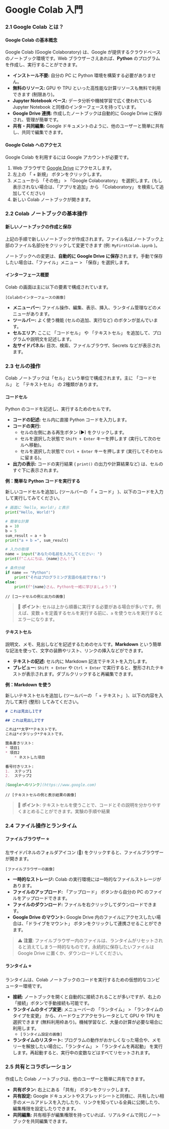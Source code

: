 # Google Colab 入門

### 2.1 Google Colab とは？

#### Google Colab の基本概念

Google Colab  (Google Colaboratory)  は、Google が提供するクラウドベースのノートブック環境です。Web ブラウザーさえあれば、**Python** のプログラムを作成し、実行することができます。

* **インストール不要:** 自分の PC に Python 環境を構築する必要がありません。
* **無料のリソース:** GPU や TPU といった高性能な計算リソースも無料で利用できます (制限あり)。
* **Jupyter Notebook ベース:** データ分析や機械学習で広く使われている Jupyter Notebook と同様のインターフェースを持っています。
* **Google Drive 連携:** 作成したノートブックは自動的に Google Drive に保存され、管理が簡単です。
* **共有・共同編集:** Google ドキュメントのように、他のユーザーと簡単に共有し、共同で編集できます。

#### Google Colab へのアクセス

Google Colab を利用するには Google アカウントが必要です。

1. Web ブラウザで [Google Drive](https://drive.google.com/) にアクセスします。
2. 左上の 「 + 新規」 ボタンをクリックします。
3. メニューから 「その他」 > 「Google Colaboratory」 を選択します。(もし表示されない場合は、「アプリを追加」から 「Colaboratory」 を検索して追加してください)
4. 新しい Colab ノートブックが開きます。

### 2.2 Colab ノートブックの基本操作

#### 新しいノートブックの作成と保存

上記の手順で新しいノートブックが作成されます。ファイル名はノートブック上部のファイル名部分をクリックして変更できます (例: `MyFirstColab.ipynb` )。

ノートブックへの変更は、**自動的に Google Drive に保存**されます。手動で保存したい場合は、「ファイル」メニュー > 「保存」を選択します。

#### インターフェース概要

Colab の画面は主に以下の要素で構成されています。

`[Colabのインターフェースの画像]`&#x20;

* **メニューバー:** ファイル操作、編集、表示、挿入、ランタイム管理などのメニューがあります。
* **ツールバー:** よく使う機能 (セルの追加、実行など) のボタンが並んでいます。
* **セルエリア:** ここに 「コードセル」 や 「テキストセル」 を追加して、プログラムや説明文を記述します。
* **左サイドパネル:** 目次、検索、ファイルブラウザ、Secrets などが表示されます。

### 2.3 セルの操作

Colab ノートブックは「セル」という単位で構成されます。主に 「コードセル」 と 「テキストセル」 の 2種類があります。

#### コードセル

Python のコードを記述し、実行するためのセルです。

* **コードの記述:** セル内に直接 Python コードを入力します。
* **コードの実行:**
  * セルの左側にある再生ボタン (▶) をクリックします。
  * セルを選択した状態で `Shift + Enter` キーを押します (実行して次のセルへ移動)。
  * セルを選択した状態で `Ctrl + Enter` キーを押します (実行してそのセルに留まる)。
* **出力の表示:** コードの実行結果 ( `print()` の出力や計算結果など) は、セルのすぐ下に表示されます。

**例：簡単な Python コードを実行する**

新しいコードセルを追加し (ツールバーの 「 +  コード」 )、以下のコードを入力して実行してみてください。

```python
# 画面に「Hello, World!」と表示
print("Hello, World!")
```

```python
# 簡単な計算
a = 10
b = 5
sum_result = a + b
print("a + b =", sum_result)
```

```python
# 入力の取得
name = input("あなたの名前を入力してください: ")
print(f"こんにちは、{name}さん！")
```

```python
# 条件分岐
if name == "Python":
    print("それはプログラミング言語の名前ですね！")
else:
    print(f"{name}さん、Pythonを一緒に学びましょう！")
```

```
// [コードセルの例と出力の画像]
```

> 📝 **ポイント**: セルは上から順番に実行する必要がある場合が多いです。例えば、変数 `a` を定義するセルを実行する前に、`a` を使うセルを実行するとエラーになります。

#### テキストセル

説明文、メモ、見出しなどを記述するためのセルです。**Markdown** という簡単な記法を使って、文字の装飾やリスト、リンクの挿入などができます。

* **テキストの記述:** セル内に Markdown 記法でテキストを入力します。
* **プレビュー:** `Shift + Enter` や `Ctrl + Enter` で実行すると、整形されたテキストが表示されます。ダブルクリックすると再編集できます。

**例：Markdown を使う**

新しいテキストセルを追加し (ツールバーの 「 + テキスト」 )、以下の内容を入力して実行 (整形) してみてください。

```markdown
# これは見出し1です

## これは見出し2です

これは**太字**テキストです。
これは*イタリック*テキストです。

箇条書きリスト:
* 項目1
* 項目2
    * ネストした項目

番号付きリスト:
1.  ステップ1
2.  ステップ2

[Googleへのリンク](https://www.google.com)
```

```
// [テキストセルの例と表示結果の画像]
```

> 📝 **ポイント**: テキストセルを使うことで、コードとその説明を分かりやすくまとめることができます。実験の手順や結果

### 2.4 ファイル操作とランタイム

#### ファイルブラウザー ⭐

左サイドパネルのフォルダアイコン (📁) をクリックすると、ファイルブラウザーが開きます。

`[ファイルブラウザーの画像]`&#x20;

* **一時的なストレージ:** Colab の実行環境には一時的なファイルストレージがあります。
* **ファイルのアップロード:** 「アップロード」 ボタンから自分の PC のファイルをアップロードできます。
* **ファイルのダウンロード:** ファイルを右クリックしてダウンロードできます。
* **Google Drive のマウント:** Google Drive 内のファイルにアクセスしたい場合は、「ドライブをマウント」 ボタンをクリックして連携させることができます。

> ⚠️ **注意**: ファイルブラウザー内のファイルは、ランタイムがリセットされると消えてしまう一時的なものです。永続的に保存したいファイルは Google Drive に置くか、ダウンロードしてください。

#### ランタイム ⭐

ランタイムは、Colab ノートブックのコードを実行するための仮想的なコンピューター環境です。

* **接続:** ノートブックを開くと自動的に接続されることが多いですが、右上の「接続」ボタンで手動接続も可能です。
* **ランタイムのタイプ変更:** メニューバーの 「ランタイム」 > 「ランタイムのタイプを変更」 から、ハードウェアアクセラレータとして GPU や TPU を選択できます (無料利用枠あり)。機械学習など、大量の計算が必要な場合に利用します。
  * `[ランタイム設定の画像]`&#x20;
* **ランタイムのリスタート:** プログラムの動作がおかしくなった場合や、メモリーを解放したい場合に、「ランタイム」 > 「ランタイムを再起動」 を実行します。再起動すると、実行中の変数などはすべてリセットされます。

### 2.5 共有とコラボレーション

作成した Colab ノートブックは、他のユーザーと簡単に共有できます。

* **共有ボタン:** 右上にある 「共有」 ボタンをクリックします。
* **共有設定:** Google ドキュメントやスプレッドシートと同様に、共有したい相手のメールアドレスを入力したり、リンクを知っている全員に公開したり、編集権限を設定したりできます。
* **共同編集:** 共有相手が編集権限を持っていれば、リアルタイムで同じノートブックを共同編集できます。
